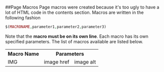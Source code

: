 ##Page Macros
Page macros were created because it's too ugly to have a lot of HTML code in the contents section. Macros are written in the following fashion
```php
$(MACRONAME,parameter1,parameter2,parameter3)
```
Note that the <b>macro must be on its own line</b>. Each macro has its own specified parameters.
The list of macros available are listed below.

<table>
<tr>
<th>Macro Name</th>
<th colspan="2">Parameters</th>
</tr>
<tr>
<td>IMG</td>
<td>image href</td>
<td>image alt</td>
</tr>
</table>
